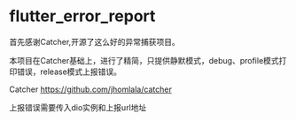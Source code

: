 # flutter_error_report

首先感谢Catcher,开源了这么好的异常捕获项目。

本项目在Catcher基础上，进行了精简，只提供静默模式，debug、profile模式打印错误，release模式上报错误。

Catcher https://github.com/jhomlala/catcher

上报错误需要传入dio实例和上报url地址
